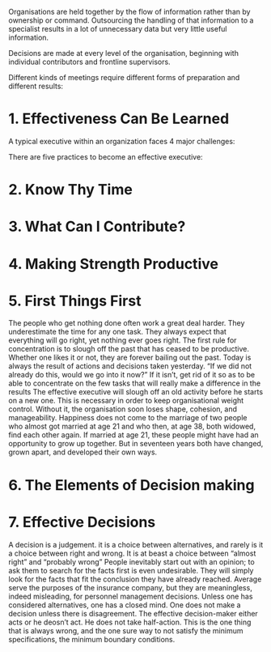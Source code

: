 Organisations are held together by the flow of information rather than by ownership or command. Outsourcing the handling of that information to a specialist results in a lot of unnecessary data but very little useful information.

Decisions are made at every level of the organisation, beginning with individual contributors and frontline supervisors.

Different kinds of meetings require different forms of preparation and different results:

# 1. Effectiveness Can Be Learned

A typical executive within an organization faces 4 major challenges:

There are five practices to become an effective executive:

# 2. Know Thy Time

# 3. What Can I Contribute?

# 4. Making Strength Productive

# 5. First Things First

The people who get nothing done often work a great deal harder. They underestimate the time for any one task. They always expect that everything will go right, yet nothing ever goes right.
The first rule for concentration is to slough off the past that has ceased to be productive. Whether one likes it or not, they are forever bailing out the past. Today is always the result of actions and decisions taken yesterday. “If we did not already do this, would we go into it now?” If it isn’t, get rid of it so as to be able to concentrate on the few tasks that will really make a difference in the results
The effective executive will slough off an old activity before he starts on a new one. This is necessary in order to keep organisational weight control. Without it, the organisation soon loses shape, cohesion, and manageability.
Happiness does not come to the marriage of two people who almost got married at age 21 and who then, at age 38, both widowed, find each other again. If married at age 21, these people might have had an opportunity to grow up together. But in seventeen years both have changed, grown apart, and developed their own ways.

# 6. The Elements of Decision making

# 7. Effective Decisions

A decision is a judgement. it is a choice between alternatives, and rarely is it a choice between right and wrong. It is at beast a choice between “almost right” and “probably wrong”
People inevitably start out with an opinion; to ask them to search for the facts first is even undesirable. They will simply look for the facts that fit the conclusion they have already reached.
Average serve the purposes of the insurance company, but they are meaningless, indeed misleading, for personnel management decisions.
Unless one has considered alternatives, one has a closed mind.
One does not make a decision unless there is disagreement.
The effective decision-maker either acts or he deosn’t act. He does not take half-action. This is the one thing that is always wrong, and the one sure way to not satisfy the minimum specifications, the minimum boundary conditions.
